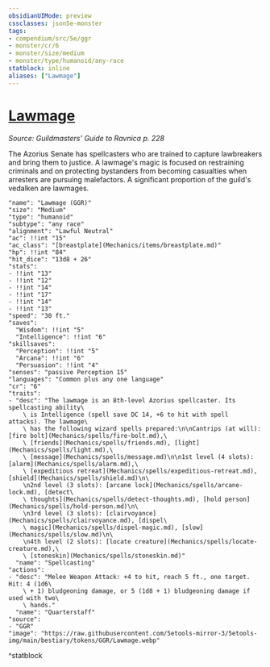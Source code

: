 ```yaml
---
obsidianUIMode: preview
cssclasses: json5e-monster
tags:
- compendium/src/5e/ggr
- monster/cr/6
- monster/size/medium
- monster/type/humanoid/any-race
statblock: inline
aliases: ["Lawmage"]
---
```

# [Lawmage](Mechanics\bestiary\humanoid/lawmage-ggr.md)
*Source: Guildmasters' Guide to Ravnica p. 228*  

The Azorius Senate has spellcasters who are trained to capture lawbreakers and bring them to justice. A lawmage's magic is focused on restraining criminals and on protecting bystanders from becoming casualties when arresters are pursuing malefactors. A significant proportion of the guild's vedalken are lawmages.

```statblock
"name": "Lawmage (GGR)"
"size": "Medium"
"type": "humanoid"
"subtype": "any race"
"alignment": "Lawful Neutral"
"ac": !!int "15"
"ac_class": "[breastplate](Mechanics/items/breastplate.md)"
"hp": !!int "84"
"hit_dice": "13d8 + 26"
"stats":
- !!int "13"
- !!int "12"
- !!int "14"
- !!int "17"
- !!int "14"
- !!int "13"
"speed": "30 ft."
"saves":
  "Wisdom": !!int "5"
  "Intelligence": !!int "6"
"skillsaves":
  "Perception": !!int "5"
  "Arcana": !!int "6"
  "Persuasion": !!int "4"
"senses": "passive Perception 15"
"languages": "Common plus any one language"
"cr": "6"
"traits":
- "desc": "The lawmage is an 8th-level Azorius spellcaster. Its spellcasting ability\
    \ is Intelligence (spell save DC 14, +6 to hit with spell attacks). The lawmage\
    \ has the following wizard spells prepared:\n\nCantrips (at will): [fire bolt](Mechanics/spells/fire-bolt.md),\
    \ [friends](Mechanics/spells/friends.md), [light](Mechanics/spells/light.md),\
    \ [message](Mechanics/spells/message.md)\n\n1st level (4 slots): [alarm](Mechanics/spells/alarm.md),\
    \ [expeditious retreat](Mechanics/spells/expeditious-retreat.md), [shield](Mechanics/spells/shield.md)\n\
    \n2nd level (3 slots): [arcane lock](Mechanics/spells/arcane-lock.md), [detect\
    \ thoughts](Mechanics/spells/detect-thoughts.md), [hold person](Mechanics/spells/hold-person.md)\n\
    \n3rd level (3 slots): [clairvoyance](Mechanics/spells/clairvoyance.md), [dispel\
    \ magic](Mechanics/spells/dispel-magic.md), [slow](Mechanics/spells/slow.md)\n\
    \n4th level (2 slots): [locate creature](Mechanics/spells/locate-creature.md),\
    \ [stoneskin](Mechanics/spells/stoneskin.md)"
  "name": "Spellcasting"
"actions":
- "desc": "Melee Weapon Attack: +4 to hit, reach 5 ft., one target. Hit: 4 (1d6\
    \ + 1) bludgeoning damage, or 5 (1d8 + 1) bludgeoning damage if used with two\
    \ hands."
  "name": "Quarterstaff"
"source":
- "GGR"
"image": "https://raw.githubusercontent.com/5etools-mirror-3/5etools-img/main/bestiary/tokens/GGR/Lawmage.webp"
```
^statblock